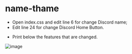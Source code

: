 # name-thame
* Open index.css and edit line 6 for change Discord name;
* Edit line 24 for change Discord Home Button.
+ Print below the features that are changed.

![image](https://cdn.discordapp.com/attachments/551756327798439947/796049416012169256/Screenshot_1.png)
